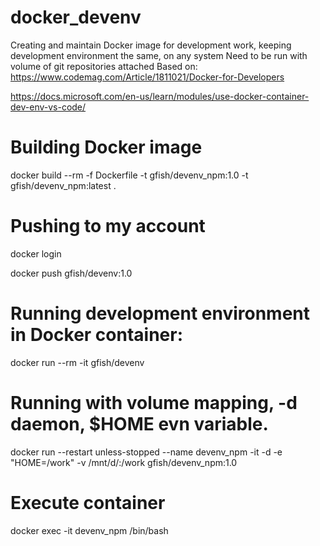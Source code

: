 # docker_devenv
Creating and maintain Docker image for development work, keeping development environment the same, on any system Need to be run with volume of git repositories attached 
Based on:
https://www.codemag.com/Article/1811021/Docker-for-Developers

https://docs.microsoft.com/en-us/learn/modules/use-docker-container-dev-env-vs-code/


# Building Docker image
docker build --rm -f Dockerfile -t gfish/devenv_npm:1.0 -t gfish/devenv_npm:latest .

# Pushing to my account
docker login

docker push gfish/devenv:1.0

# Running development environment in Docker container:
docker run --rm -it gfish/devenv

# Running with volume mapping, -d daemon, $HOME evn variable. 
docker run --restart unless-stopped --name devenv_npm -it -d -e "HOME=/work" -v /mnt/d/:/work gfish/devenv_npm:1.0


# Execute container
docker exec -it devenv_npm /bin/bash
